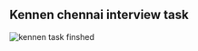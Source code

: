 ## Kennen chennai interview task
![kennen task finshed](https://github.com/alwinantony29/kennen-task/assets/110175978/976ccce1-1599-47c7-9661-08220174bb89)
